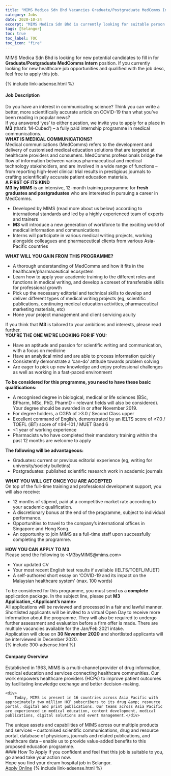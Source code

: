 ```yaml
---
title: "MIMS Medica Sdn Bhd Vacancies Graduate/Postgraduate MedComms Intern" 
category: Jobs 
date: 2020-10-24 
excerpt: "MIMS Medica Sdn Bhd is currently looking for suitable person to fill in the Graduate/Postgraduate MedComms Intern which positioned at Selangor" 
tags: [Selangor] 
toc: true 
toc_label: TOC 
toc_icon: "fire" 
--- 
```


<p>MIMS Medica Sdn Bhd is looking for new potential candidates to fill in for <b>Graduate/Postgraduate MedComms Intern</b> position. If you currently looking for new healthcare job opportunities and qualified with the job desc, feel free to apply this job.
</p>{% include link-adsense.html %} 
<div><div><h4>Job Description</h4></div><div><div><span><div><div><div>Do you have an interest in communicating science? Think you can write a better, more scientifically accurate article on COVID-19 than what you&#8217;ve been reading in popular news?</div><div>If you answered &#8216;yes&#8217; to either question, we invite you to apply for a place in <strong>M3</strong> (that&#8217;s &#8216;M-Cubed&#8217;) &#8211; a fully paid internship programme in medical communications.</div><strong>WHAT IS MEDICAL COMMUNICATIONS?</strong><div>Medical communications (MedComms) refers to the development and delivery of customised medical education solutions that are targeted at healthcare providers and consumers. MedComms professionals bridge the flow of information between various pharmaceutical and medical technology stakeholders, and are involved in a wide range of functions &#8211; from reporting high-level clinical trial results in prestigious journals to crafting scientifically accurate patient education materials.</div><div><strong>A FIRST OF ITS KIND</strong></div><div><strong>M3 by MIMS</strong> is an intensive, 12-month training programme for <strong>fresh graduates and postgraduates</strong> who are interested in pursuing a career in MedComms.</div><ul><li>Developed by MIMS (read more about us below) according to international standards and led by a highly experienced team of experts and trainers</li><li><strong>M3</strong> will introduce a new generation of workforce to the exciting world of medical information and communications</li><li>Interns will participate in various medical writing projects, working alongside colleagues and pharmaceutical clients from various Asia-Pacific countries</li></ul><div><strong>WHAT WILL YOU GAIN FROM THIS PROGRAMME?</strong></div><ul><li>A thorough understanding of MedComms and how it fits in the healthcare/pharmaceutical ecosystem</li><li>Learn how to apply your academic training to the different roles and functions in medical writing, and develop a coreset of transferable skills for professional growth</li><li>Pick up the necessary editorial and technical skills to develop and deliver different types of medical writing projects (eg, scientific publications, continuing medical education activities, pharmaceutical marketing materials, etc)</li><li>Hone your project management and client servicing acuity</li></ul><div>If you think that <strong>M3</strong> is tailored to your ambitions and interests, please read further.</div><div><strong>YOU&#8217;RE THE ONE WE&#8217;RE LOOKING FOR IF YOU:</strong></div><ul><li>Have an aptitude and passion for scientific writing and communication, with a focus on medicine</li><li>Have an analytical mind and are able to process information quickly</li><li>Consistently demonstrate a &#8216;can-do&#8217; attitude towards problem solving</li><li>Are eager to pick up new knowledge and enjoy professional challenges as well as working in a fast-paced environment</li></ul><div><strong>To be considered for this programme, you need to have these basic qualifications:</strong></div><ul><li>A recognised degree in biological, medical or life sciences (BSc, BPharm, MSc, PhD, PharmD &#8211; relevant fields will also be considered). Your degree should be awarded in or after November 2019.</li><li>For degree holders, a CGPA of &gt;3.0 / Second Class upper</li><li>Excellent command of English, demonstrated by an IELTS score of &#8805;7.0 / TOEFL (iBT) score of &#8805;94&#8211;101 / MUET Band 6</li><li>&lt;1 year of working experience</li><li>Pharmacists who have completed their mandatory training within the past 12 months are welcome to apply</li></ul><div><strong>The following will be advantageous:</strong></div><ul><li>Graduates: current or previous editorial experience (eg, writing for university/society bulletins)</li><li>Postgraduates: published scientific research work in academic journals</li></ul><div><strong>WHAT YOU WILL GET ONCE YOU ARE ACCEPTED</strong></div><div>On top of the full-time training and professional development support, you will also receive:</div><ul><li>12 months of stipend, paid at a competitive market rate according to your academic qualification.</li><li>A discretionary bonus at the end of the programme, subject to individual performance.</li><li>Opportunities to travel to the company&#8217;s international offices in Singapore and Hong Kong.</li><li>An opportunity to join MIMS as a full-time staff upon successfully completing the programme.</li></ul><div><strong>HOW YOU CAN APPLY TO M3</strong></div><div>Please send the following to &lt;M3byMIMS@mims.com&gt;</div><ul><li>Your updated CV</li><li>Your most recent English test results if available (IELTS/TOEFL/MUET)</li><li>A self-authored short essay on &#8216;COVID-19 and its impact on the Malaysian healthcare system&#8217; (max. 100 words)</li></ul><div>To be considered for this programme, you must send us a<strong> complete</strong> application package. In the subject line, please put <strong>M3 Application_&lt;Applicant&#8217;s name&gt;</strong></div><div>All applications will be reviewed and processed in a fair and lawful manner.</div><div>Shortlisted applicants will be invited to a virtual Open Day to receive more information about the programme. They will also be required to undergo further assessment and evaluation before a firm offer is made. There are multiple vacancies available for the Jan/Feb 2021 intake.</div><div>Application will close on <strong>30 November 2020</strong> and shortlisted applicants will be interviewed in December 2020.</div></div></div></span></div></div></div> 
{% include 300-adsense.html %} 
<div><div><h4>Company Overview</h4></div><div><div><span><div><div>
	Established in 1963, MIMS is a multi-channel provider of drug information, medical education and services connecting healthcare communities. Our work empowers healthcare providers (HCPs) to improve patient outcomes by facilitating knowledge exchange and better decision-making.
	
	<div>
		Today, MIMS is present in 16 countries across Asia Pacific with approximately two million HCP subscribers to its drug &amp; resource portal, digital and print publications. Our teams across Asia Pacific are experienced in medical education, content development, medical publications, digital solutions and event management.</div>
<div>
		The unique assets and capabilities of MIMS across our multiple products and services &#8211; customised scientific communications, drug and resource portal, database of physicians, journals and related publications, and healthcare data &#8211; enable us to provide value-added benefits to this proposed education programme.</div>
</div></div></span></div></div></div> 
#### How To Apply 
If you confident and feel that this job is suitable to you, go ahead take your action now. <br/> 
Hope you find your dream hospital job in Selangor. <br/> 
<a href="https://www.jobstreet.com.my/en/job/graduate-postgraduate-medcomms-intern-4410199?jobId=jobstreet-my-job-4410199" class="btn btn--warning" target="_blank" rel="nofollow noopenner">Apply Online</a> 
{% include link-adsense.html %} 